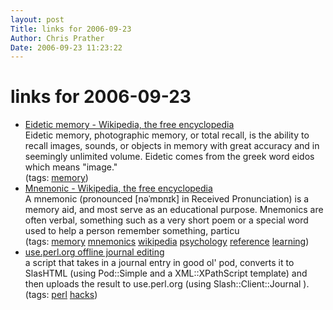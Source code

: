 ```yaml
---
layout: post
Title: links for 2006-09-23  
Author: Chris Prather
Date: 2006-09-23 11:23:22
---
```


# links for 2006-09-23
<ul class="delicious">
	<li>
		<div class="delicious-link"><a href="http://en.wikipedia.org/wiki/Eidetic">Eidetic memory - Wikipedia, the free encyclopedia</a></div>
		<div class="delicious-extended">Eidetic memory, photographic memory, or total recall, is the ability to recall images, sounds, or objects in memory with great accuracy and in seemingly unlimited volume. Eidetic comes from the greek word eidos which means "image."</div>
		<div class="delicious-tags">(tags: <a href="http://del.icio.us/perigrin/memory">memory</a>)</div>
	</li>
	<li>
		<div class="delicious-link"><a href="http://en.wikipedia.org/wiki/Mnemonic">Mnemonic - Wikipedia, the free encyclopedia</a></div>
		<div class="delicious-extended">A mnemonic (pronounced [nəˈmɒnɪk] in Received Pronunciation) is a memory aid, and most serve as an educational purpose. Mnemonics are often verbal, something such as a very short poem or a special word used to help a person remember something, particu</div>
		<div class="delicious-tags">(tags: <a href="http://del.icio.us/perigrin/memory">memory</a> <a href="http://del.icio.us/perigrin/mnemonics">mnemonics</a> <a href="http://del.icio.us/perigrin/wikipedia">wikipedia</a> <a href="http://del.icio.us/perigrin/psychology">psychology</a> <a href="http://del.icio.us/perigrin/reference">reference</a> <a href="http://del.icio.us/perigrin/learning">learning</a>)</div>
	</li>
	<li>
		<div class="delicious-link"><a href="http://use.perl.org/~Yanick/journal/31063">use.perl.org offline journal editing</a></div>
		<div class="delicious-extended">a script that takes in a journal entry in good ol' pod, converts it to SlasHTML (using  Pod::Simple  and a  XML::XPathScript  template) and then uploads the result to use.perl.org (using  Slash::Client::Journal  ).</div>
		<div class="delicious-tags">(tags: <a href="http://del.icio.us/perigrin/perl">perl</a> <a href="http://del.icio.us/perigrin/hacks">hacks</a>)</div>
	</li>
</ul>

